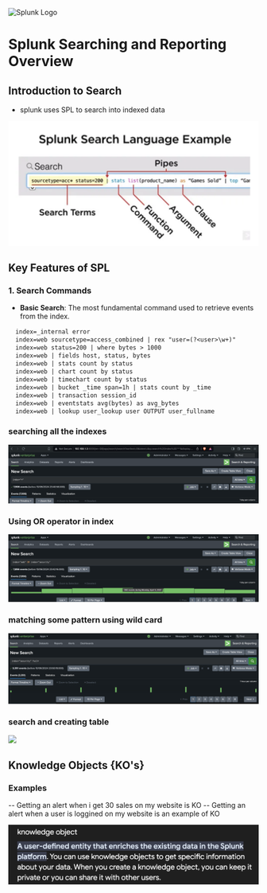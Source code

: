 ![Splunk Logo](https://upload.wikimedia.org/wikipedia/commons/f/f8/Splunk_logo.png)

# Splunk Searching and Reporting Overview

## Introduction to Search 
- splunk uses SPL to search into indexed data

<img src="spl.png">

## Key Features of SPL

### 1. Search Commands
- **Basic Search**: The most fundamental command used to retrieve events from the index.

```
  index=_internal error
  index=web sourcetype=access_combined | rex "user=(?<user>\w+)"
  index=web status=200 | where bytes > 1000
  index=web | fields host, status, bytes
  index=web | stats count by status
  index=web | chart count by status
  index=web | timechart count by status
  index=web | bucket _time span=1h | stats count by _time
  index=web | transaction session_id
  index=web | eventstats avg(bytes) as avg_bytes
  index=web | lookup user_lookup user OUTPUT user_fullname
```


### searching all the indexes 

<img src="allindex.png">

### Using OR operator in index 

<img src="orindex.png">

### matching some pattern using wild card 

<img src="wild.png">

### search and creating table 

<img src="table1.png">





## Knowledge Objects {KO's}

### Examples 

-- Getting an alert when i get 30 sales on my website is KO 
-- Getting an alert when a user is loggined on my website is an example of KO

<img src="ko.png">

